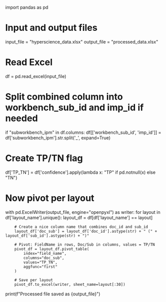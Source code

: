 import pandas as pd

# Input and output files
input_file = "hyperscience_data.xlsx"
output_file = "processed_data.xlsx"

# Read Excel
df = pd.read_excel(input_file)

# Split combined column into workbench_sub_id and imp_id if needed
if "subworkbench_ipm" in df.columns:
    df[['workbench_sub_id', 'imp_id']] = df['subworkbench_ipm'].str.split('_', expand=True)

# Create TP/TN flag
df['TP_TN'] = df['confidence'].apply(lambda x: "TP" if pd.notnull(x) else "TN")

# Now pivot per layout
with pd.ExcelWriter(output_file, engine="openpyxl") as writer:
    for layout in df['layout_name'].unique():
        layout_df = df[df['layout_name'] == layout]

        # Create a nice column name that combines doc_id and sub_id
        layout_df['doc_sub'] = layout_df['doc_id'].astype(str) + " (" + layout_df['sub_id'].astype(str) + ")"

        # Pivot: FieldName in rows, Doc/Sub in columns, values = TP/TN
        pivot_df = layout_df.pivot_table(
            index="field_name",
            columns="doc_sub",
            values="TP_TN",
            aggfunc="first"
        )

        # Save per layout
        pivot_df.to_excel(writer, sheet_name=layout[:30])

print(f"Processed file saved as {output_file}")